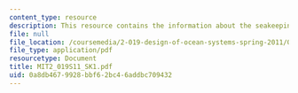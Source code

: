 ```yaml
---
content_type: resource
description: This resource contains the information about the seakeeping (I).
file: null
file_location: /coursemedia/2-019-design-of-ocean-systems-spring-2011/0a8db4679928bbf62bc46addbc709432_MIT2_019S11_SK1.pdf
file_type: application/pdf
resourcetype: Document
title: MIT2_019S11_SK1.pdf
uid: 0a8db467-9928-bbf6-2bc4-6addbc709432
---
```

